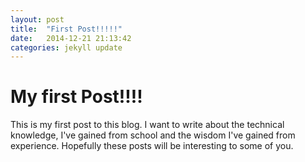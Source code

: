 ```yaml
---
layout: post
title:  "First Post!!!!!"
date:   2014-12-21 21:13:42
categories: jekyll update
---
```

My first Post!!!!
=================

This is my first post to this blog. I want to write about the technical knowledge, I've gained from school and the wisdom I've gained from experience. Hopefully these posts will be interesting to some of you.
